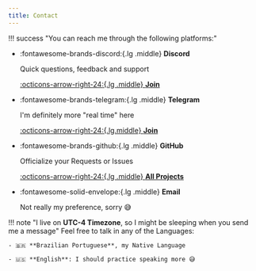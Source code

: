 ```yaml
---
title: Contact
---
```


!!! success "You can reach me through the following platforms:"

<div class="grid cards" markdown>

-   :fontawesome-brands-discord:{.lg .middle} **Discord**

    Quick questions, feedback and support

    [:octicons-arrow-right-24:{.lg .middle} **Join**](https://discord.gg/KjqvcYwRHm)

-   :fontawesome-brands-telegram:{.lg .middle} **Telegram**

    I'm definitely more "real time" here

    [:octicons-arrow-right-24:{.lg.middle} **Join**](https://t.me/BrokenSource)

-   :fontawesome-brands-github:{.lg .middle} **GitHub**

    Officialize your Requests or Issues

    [:octicons-arrow-right-24:{.lg .middle} **All Projects**](https://github.com/orgs/BrokenSource/repositories)

-   :fontawesome-solid-envelope:{.lg .middle} **Email**

    Not really my preference, sorry 😅

</div>

!!! note "I live on **UTC-4 Timezone**, so I might be sleeping when you send me a message"
    Feel free to talk in any of the Languages:

    - 🇧🇷 **Brazilian Portuguese**, my Native Language

    - 🇺🇸 **English**: I should practice speaking more 😅
